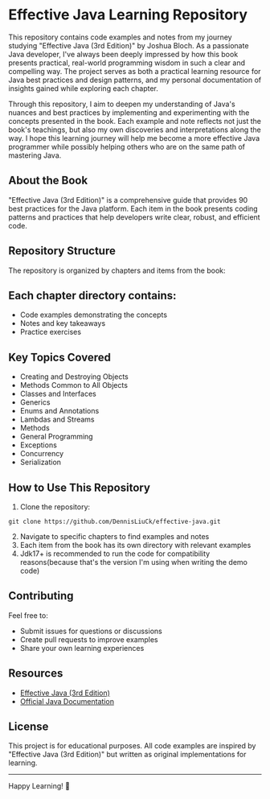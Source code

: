 # Effective Java Learning Repository

This repository contains code examples and notes from my journey studying "Effective Java (3rd Edition)" by Joshua Bloch. As a passionate Java developer, I've always been deeply impressed by how this book presents practical, real-world programming wisdom in such a clear and compelling way. The project serves as both a practical learning resource for Java best practices and design patterns, and my personal documentation of insights gained while exploring each chapter.

Through this repository, I aim to deepen my understanding of Java's nuances and best practices by implementing and experimenting with the concepts presented in the book. Each example and note reflects not just the book's teachings, but also my own discoveries and interpretations along the way. I hope this learning journey will help me become a more effective Java programmer while possibly helping others who are on the same path of mastering Java.

## About the Book

"Effective Java (3rd Edition)" is a comprehensive guide that provides 90 best practices for the Java platform. Each item in the book presents coding patterns and practices that help developers write clear, robust, and efficient code.

## Repository Structure

The repository is organized by chapters and items from the book:


## Each chapter directory contains:
- Code examples demonstrating the concepts
- Notes and key takeaways
- Practice exercises

## Key Topics Covered

- Creating and Destroying Objects
- Methods Common to All Objects
- Classes and Interfaces
- Generics
- Enums and Annotations
- Lambdas and Streams
- Methods
- General Programming
- Exceptions
- Concurrency
- Serialization

## How to Use This Repository

1. Clone the repository:

```
git clone https://github.com/DennisLiuCk/effective-java.git
```

2. Navigate to specific chapters to find examples and notes
3. Each item from the book has its own directory with relevant examples
4. Jdk17+ is recommended to run the code for compatibility reasons(because that's the version I'm using when writing the demo code)

## Contributing

Feel free to:
- Submit issues for questions or discussions
- Create pull requests to improve examples
- Share your own learning experiences

## Resources

- [Effective Java (3rd Edition)](https://www.oreilly.com/library/view/effective-java-3rd/9780134686097/)
- [Official Java Documentation](https://docs.oracle.com/en/java/)

## License

This project is for educational purposes. All code examples are inspired by "Effective Java (3rd Edition)" but written as original implementations for learning.

---

Happy Learning! 🚀